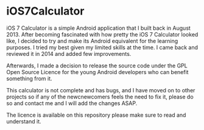 iOS7Calculator
==============

iOS 7 Calculator is a simple Android application that I built back in August 2013. After becoming fascinated with how pretty the iOS 7 Calculator looked like, I decided to try and make its Android equivalent for the learning purposes. I tried my best given my limited skills at the time. I came back and reviewed it in 2014 and added few improvements.

Afterwards, I made a decision  to release the source code under the GPL Open Source Licence for the young Android developers who can benefit something from it.

This calculator is not complete and has bugs, and I have moved on to other projects so if any of the newcnewcomers feels the need to fix it, please do so and contact me and I will add the changes ASAP.

The licence is available on this repository please make sure to read and understand it.
